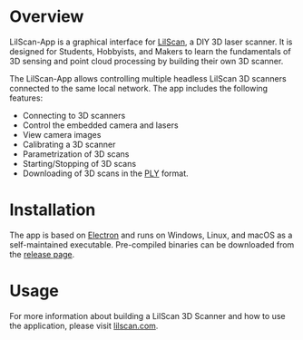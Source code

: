 # Overview

LilScan-App is a graphical interface for [LilScan](http://www.lilscan.com), a  DIY 3D laser scanner. 
It is designed for Students, Hobbyists, and Makers to learn the fundamentals of 3D sensing and point 
cloud processing by building their own 3D scanner.

The LilScan-App allows controlling multiple headless LilScan 3D scanners connected to the same local network. The app includes the following features:

 * Connecting to 3D scanners
 * Control the embedded camera and lasers
 * View camera images
 * Calibrating a 3D scanner
 * Parametrization of 3D scans
 * Starting/Stopping of 3D scans
 * Downloading of 3D scans in the [PLY](https://en.wikipedia.org/wiki/PLY_(file_format)) format.
 
# Installation
The app is based on [Electron](https://www.electronjs.org) and runs on Windows, Linux, and macOS as a self-maintained executable. 
Pre-compiled binaries can be downloaded from the [release page](https://github.com/lilscan/lilscan-app/releases).

# Usage 
For more information about building a LilScan 3D Scanner and how to use the application, please visit [lilscan.com](http://www.lilscan.com).
